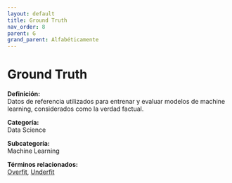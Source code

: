 ```yaml
---
layout: default
title: Ground Truth
nav_order: 8
parent: G
grand_parent: Alfabéticamente
---
```


# Ground Truth

**Definición:**  
Datos de referencia utilizados para entrenar y evaluar modelos de machine learning, considerados como la verdad factual.

**Categoría:**  
Data Science  

**Subcategoría:**  
Machine Learning

**Términos relacionados:**  
[Overfit](https://maleniski.github.io/diccionario-angl-tec-mx/docs/alfabeticamente/O/overfit.html), [Underfit](https://maleniski.github.io/diccionario-angl-tec-mx/docs/alfabeticamente/U/underfit.html)
